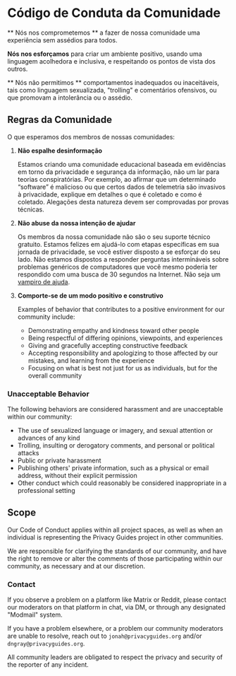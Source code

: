 # Código de Conduta da Comunidade

** Nós nos comprometemos ** a fazer de nossa comunidade uma experiência sem assédios para todos.

**Nós nos esforçamos** para criar um ambiente positivo, usando uma linguagem acolhedora e inclusiva, e respeitando os pontos de vista dos outros.

** Nós não permitimos ** comportamentos inadequados ou inaceitáveis, tais como linguagem sexualizada, "trolling" e comentários ofensivos, ou que promovam a intolerância ou o assédio.

## Regras da Comunidade

O que esperamos dos membros de nossas comunidades:

1. **Não espalhe desinformação**

      Estamos criando uma comunidade educacional baseada em evidências em torno da privacidade e segurança da informação, não um lar para teorias conspiratórias. Por exemplo, ao afirmar que um determinado “software” é malicioso ou que certos dados de telemetria são invasivos à privacidade, explique em detalhes o que é coletado e como é coletado. Alegações desta natureza devem ser comprovadas por provas técnicas.

1. **Não abuse da nossa intenção de ajudar**

      Os membros da nossa comunidade não são o seu suporte técnico gratuito. Estamos felizes em ajudá-lo com etapas específicas em sua jornada de privacidade, se você estiver disposto a se esforçar do seu lado. Não estamos dispostos a responder perguntas intermináveis sobre problemas genéricos de computadores que você mesmo poderia ter respondido com uma busca de 30 segundos na Internet. Não seja um [vampiro de ajuda](https://slash7.com/2006/12/22/vampires/).

1. **Comporte-se de um modo positivo e construtivo**

      Examples of behavior that contributes to a positive environment for our community include:

      - Demonstrating empathy and kindness toward other people
      - Being respectful of differing opinions, viewpoints, and experiences
      - Giving and gracefully accepting constructive feedback
      - Accepting responsibility and apologizing to those affected by our mistakes, and learning from the experience
      - Focusing on what is best not just for us as individuals, but for the overall community

### Unacceptable Behavior

The following behaviors are considered harassment and are unacceptable within our community:

- The use of sexualized language or imagery, and sexual attention or advances of any kind
- Trolling, insulting or derogatory comments, and personal or political attacks
- Public or private harassment
- Publishing others' private information, such as a physical or email address, without their explicit permission
- Other conduct which could reasonably be considered inappropriate in a professional setting

## Scope

Our Code of Conduct applies within all project spaces, as well as when an individual is representing the Privacy Guides project in other communities.

We are responsible for clarifying the standards of our community, and have the right to remove or alter the comments of those participating within our community, as necessary and at our discretion.

### Contact

If you observe a problem on a platform like Matrix or Reddit, please contact our moderators on that platform in chat, via DM, or through any designated "Modmail" system.

If you have a problem elsewhere, or a problem our community moderators are unable to resolve, reach out to `jonah@privacyguides.org` and/or `dngray@privacyguides.org`.

All community leaders are obligated to respect the privacy and security of the reporter of any incident.
